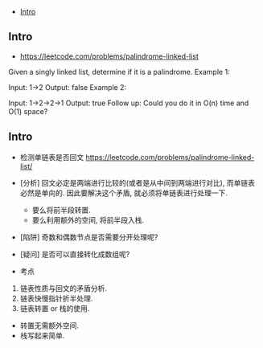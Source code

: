 - [Intro](#intro)

## Intro

- https://leetcode.com/problems/palindrome-linked-list

Given a singly linked list, determine if it is a palindrome.
Example 1:

Input: 1->2
Output: false
Example 2:

Input: 1->2->2->1
Output: true
Follow up:
Could you do it in O(n) time and O(1) space?








## Intro



- 检测单链表是否回文 https://leetcode.com/problems/palindrome-linked-list/
- [分析] 回文必定是两端进行比较的(或者是从中间到两端进行对比), 而单链表必然是单向的. 因此要解决这个矛盾, 就必须将单链表进行处理一下.
  - 要么将前半段转置.
  - 要么利用额外的空间, 将前半段入栈.
- [陷阱] 奇数和偶数节点是否需要分开处理呢?
- [疑问] 是否可以直接转化成数组呢?

- 考点
1. 链表性质与回文的矛盾分析.
2. 链表快慢指针折半处理.
3. 链表转置 or 栈的使用.
  - 转置无需额外空间.
  - 栈写起来简单.



